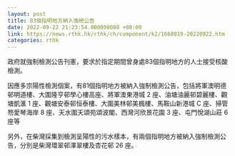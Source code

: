 ```yaml
---
layout: post
title: 83個指明地方納入強檢公告
date: 2022-09-22 21:23:54.000000000 +08:00
link: https://news.rthk.hk/rthk/ch/component/k2/1668019-20220922.htm
categories: rthk
---
```


政府就強制檢測公告刊憲，要求於指定期間曾身處83個指明地方的人士接受核酸檢測。

因應多宗陽性檢測個案，有81個指明地方被納入強制檢測公告，包括將軍澳明德邨明道樓、大圍隆亨邨學心樓高座、將軍澳東港城 2 座、油塘油麗邨碧麗樓、觀塘凱滙 1 座、觀塘安泰邨恒泰樓、大圍美林邨美楓樓、馬鞍山新港城 C 座、掃管笏愛琴海岸 8 座、天水圍天頌苑頌波閣、西灣河欣景花園 3 座、屯門悅湖山莊 6 座等

另外，在柴灣採集到檢測呈陽性的污水樣本，有兩個指明地方被納入強制檢測公告，分別是柴灣環翠邨澤翠樓及杏花邨 26 座。
